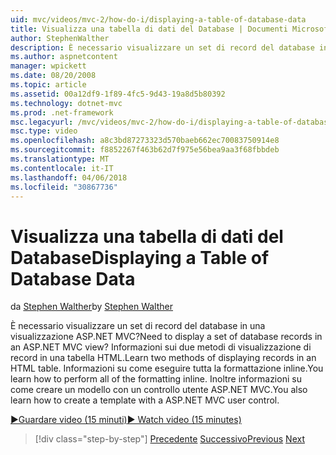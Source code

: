 ```yaml
---
uid: mvc/videos/mvc-2/how-do-i/displaying-a-table-of-database-data
title: Visualizza una tabella di dati del Database | Documenti Microsoft
author: StephenWalther
description: È necessario visualizzare un set di record del database in una visualizzazione ASP.NET MVC? Informazioni sui due metodi di visualizzazione di record in una tabella HTML. Viene descritto come eseguire le t...
ms.author: aspnetcontent
manager: wpickett
ms.date: 08/20/2008
ms.topic: article
ms.assetid: 00a12df9-1f89-4fc5-9d43-19a8d5b80392
ms.technology: dotnet-mvc
ms.prod: .net-framework
msc.legacyurl: /mvc/videos/mvc-2/how-do-i/displaying-a-table-of-database-data
msc.type: video
ms.openlocfilehash: a8c3bd87273323d570baeb662ec70083750914e8
ms.sourcegitcommit: f8852267f463b62d7f975e56bea9aa3f68fbbdeb
ms.translationtype: MT
ms.contentlocale: it-IT
ms.lasthandoff: 04/06/2018
ms.locfileid: "30867736"
---
```

<a name="displaying-a-table-of-database-data"></a><span data-ttu-id="c02e0-105">Visualizza una tabella di dati del Database</span><span class="sxs-lookup"><span data-stu-id="c02e0-105">Displaying a Table of Database Data</span></span>
====================
<span data-ttu-id="c02e0-106">da [Stephen Walther](https://github.com/StephenWalther)</span><span class="sxs-lookup"><span data-stu-id="c02e0-106">by [Stephen Walther](https://github.com/StephenWalther)</span></span>

<span data-ttu-id="c02e0-107">È necessario visualizzare un set di record del database in una visualizzazione ASP.NET MVC?</span><span class="sxs-lookup"><span data-stu-id="c02e0-107">Need to display a set of database records in an ASP.NET MVC view?</span></span> <span data-ttu-id="c02e0-108">Informazioni sui due metodi di visualizzazione di record in una tabella HTML.</span><span class="sxs-lookup"><span data-stu-id="c02e0-108">Learn two methods of displaying records in an HTML table.</span></span> <span data-ttu-id="c02e0-109">Informazioni su come eseguire tutta la formattazione inline.</span><span class="sxs-lookup"><span data-stu-id="c02e0-109">You learn how to perform all of the formatting inline.</span></span> <span data-ttu-id="c02e0-110">Inoltre informazioni su come creare un modello con un controllo utente ASP.NET MVC.</span><span class="sxs-lookup"><span data-stu-id="c02e0-110">You also learn how to create a template with a ASP.NET MVC user control.</span></span>

[<span data-ttu-id="c02e0-111">&#9654;Guardare video (15 minuti)</span><span class="sxs-lookup"><span data-stu-id="c02e0-111">&#9654; Watch video (15 minutes)</span></span>](https://channel9.msdn.com/Blogs/ASP-NET-Site-Videos/displaying-a-table-of-database-data)

> [!div class="step-by-step"]
> <span data-ttu-id="c02e0-112">[Precedente](creating-model-classes-with-linq-to-sql.md)
> [Successivo](what-is-aspnet-mvc-80-minute-technical-video-for-developers-building-nerddinner.md)</span><span class="sxs-lookup"><span data-stu-id="c02e0-112">[Previous](creating-model-classes-with-linq-to-sql.md)
[Next](what-is-aspnet-mvc-80-minute-technical-video-for-developers-building-nerddinner.md)</span></span>
